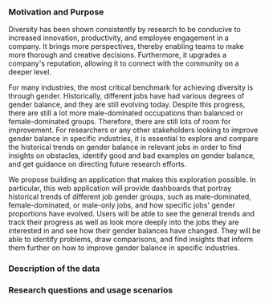 ### Motivation and Purpose

Diversity has been shown consistently by research to be conducive to increased innovation, productivity, and employee engagement in a company. It brings more perspectives, thereby enabling teams to make more thorough and creative decisions. Furthermore, it upgrades a company's reputation, allowing it to connect with the community on a deeper level.

For many industries, the most critical benchmark for achieving diversity is through gender. Historically, different jobs have had various degrees of gender balance, and they are still evolving today. Despite this progress, there are still a lot more male-dominated occupations than balanced or female-dominated groups. Therefore, there are still lots of room for improvement. For researchers or any other stakeholders looking to improve gender balance in specific industries, it is essential to explore and compare the historical trends on gender balance in relevant jobs in order to find insights on obstacles, identify good and bad examples on gender balance, and get guidance on directing future research efforts.

We propose building an application that makes this exploration possible. In particular, this web application will provide dashboards that portray historical trends of different job gender groups, such as male-dominated, female-dominated, or male-only jobs, and how specific jobs' gender proportions have evolved. Users will be able to see the general trends and track their progress as well as look more deeply into the jobs they are interested in and see how their gender balances have changed. They will be able to identify problems, draw comparisons, and find insights that inform them further on how to improve gender balance in specific industries.

### Description of the data

### Research questions and usage scenarios
